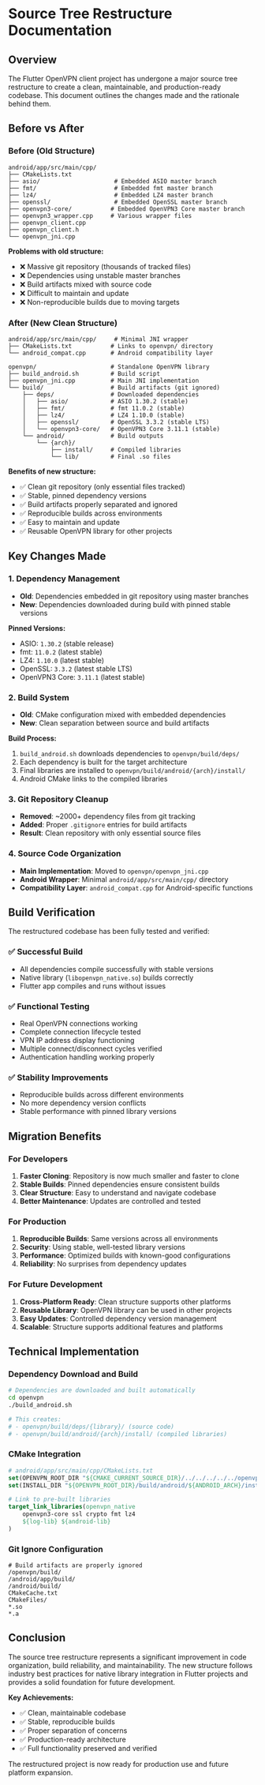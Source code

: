 # Source Tree Restructure Documentation

## Overview

The Flutter OpenVPN client project has undergone a major source tree restructure to create a clean, maintainable, and production-ready codebase. This document outlines the changes made and the rationale behind them.

## Before vs After

### Before (Old Structure)
```
android/app/src/main/cpp/
├── CMakeLists.txt
├── asio/                     # Embedded ASIO master branch
├── fmt/                      # Embedded fmt master branch  
├── lz4/                      # Embedded LZ4 master branch
├── openssl/                  # Embedded OpenSSL master branch
├── openvpn3-core/           # Embedded OpenVPN3 Core master branch
├── openvpn3_wrapper.cpp     # Various wrapper files
├── openvpn_client.cpp
├── openvpn_client.h
└── openvpn_jni.cpp
```

**Problems with old structure:**
- ❌ Massive git repository (thousands of tracked files)
- ❌ Dependencies using unstable master branches
- ❌ Build artifacts mixed with source code
- ❌ Difficult to maintain and update
- ❌ Non-reproducible builds due to moving targets

### After (New Clean Structure)
```
android/app/src/main/cpp/     # Minimal JNI wrapper
├── CMakeLists.txt           # Links to openvpn/ directory
└── android_compat.cpp       # Android compatibility layer

openvpn/                     # Standalone OpenVPN library
├── build_android.sh         # Build script
├── openvpn_jni.cpp          # Main JNI implementation
└── build/                   # Build artifacts (git ignored)
    ├── deps/                # Downloaded dependencies
    │   ├── asio/            # ASIO 1.30.2 (stable)
    │   ├── fmt/             # fmt 11.0.2 (stable)
    │   ├── lz4/             # LZ4 1.10.0 (stable)
    │   ├── openssl/         # OpenSSL 3.3.2 (stable LTS)
    │   └── openvpn3-core/   # OpenVPN3 Core 3.11.1 (stable)
    └── android/             # Build outputs
        └── {arch}/
            ├── install/     # Compiled libraries
            └── lib/         # Final .so files
```

**Benefits of new structure:**
- ✅ Clean git repository (only essential files tracked)
- ✅ Stable, pinned dependency versions
- ✅ Build artifacts properly separated and ignored
- ✅ Reproducible builds across environments
- ✅ Easy to maintain and update
- ✅ Reusable OpenVPN library for other projects

## Key Changes Made

### 1. Dependency Management
- **Old**: Dependencies embedded in git repository using master branches
- **New**: Dependencies downloaded during build with pinned stable versions

**Pinned Versions:**
- ASIO: `1.30.2` (stable release)
- fmt: `11.0.2` (latest stable)
- LZ4: `1.10.0` (latest stable)
- OpenSSL: `3.3.2` (latest stable LTS)
- OpenVPN3 Core: `3.11.1` (latest stable)

### 2. Build System
- **Old**: CMake configuration mixed with embedded dependencies
- **New**: Clean separation between source and build artifacts

**Build Process:**
1. `build_android.sh` downloads dependencies to `openvpn/build/deps/`
2. Each dependency is built for the target architecture
3. Final libraries are installed to `openvpn/build/android/{arch}/install/`
4. Android CMake links to the compiled libraries

### 3. Git Repository Cleanup
- **Removed**: ~2000+ dependency files from git tracking
- **Added**: Proper `.gitignore` entries for build artifacts
- **Result**: Clean repository with only essential source files

### 4. Source Code Organization
- **Main Implementation**: Moved to `openvpn/openvpn_jni.cpp`
- **Android Wrapper**: Minimal `android/app/src/main/cpp/` directory
- **Compatibility Layer**: `android_compat.cpp` for Android-specific functions

## Build Verification

The restructured codebase has been fully tested and verified:

### ✅ Successful Build
- All dependencies compile successfully with stable versions
- Native library (`libopenvpn_native.so`) builds correctly
- Flutter app compiles and runs without issues

### ✅ Functional Testing
- Real OpenVPN connections working
- Complete connection lifecycle tested
- VPN IP address display functioning
- Multiple connect/disconnect cycles verified
- Authentication handling working properly

### ✅ Stability Improvements
- Reproducible builds across different environments
- No more dependency version conflicts
- Stable performance with pinned library versions

## Migration Benefits

### For Developers
1. **Faster Cloning**: Repository is now much smaller and faster to clone
2. **Stable Builds**: Pinned dependencies ensure consistent builds
3. **Clear Structure**: Easy to understand and navigate codebase
4. **Better Maintenance**: Updates are controlled and tested

### For Production
1. **Reproducible Builds**: Same versions across all environments
2. **Security**: Using stable, well-tested library versions
3. **Performance**: Optimized builds with known-good configurations
4. **Reliability**: No surprises from dependency updates

### For Future Development
1. **Cross-Platform Ready**: Clean structure supports other platforms
2. **Reusable Library**: OpenVPN library can be used in other projects
3. **Easy Updates**: Controlled dependency version management
4. **Scalable**: Structure supports additional features and platforms

## Technical Implementation

### Dependency Download and Build
```bash
# Dependencies are downloaded and built automatically
cd openvpn
./build_android.sh

# This creates:
# - openvpn/build/deps/{library}/ (source code)
# - openvpn/build/android/{arch}/install/ (compiled libraries)
```

### CMake Integration
```cmake
# android/app/src/main/cpp/CMakeLists.txt
set(OPENVPN_ROOT_DIR "${CMAKE_CURRENT_SOURCE_DIR}/../../../../../openvpn")
set(INSTALL_DIR "${OPENVPN_ROOT_DIR}/build/android/${ANDROID_ARCH}/install")

# Link to pre-built libraries
target_link_libraries(openvpn_native
    openvpn3-core ssl crypto fmt lz4
    ${log-lib} ${android-lib}
)
```

### Git Ignore Configuration
```gitignore
# Build artifacts are properly ignored
/openvpn/build/
/android/app/build/
/android/build/
CMakeCache.txt
CMakeFiles/
*.so
*.a
```

## Conclusion

The source tree restructure represents a significant improvement in code organization, build reliability, and maintainability. The new structure follows industry best practices for native library integration in Flutter projects and provides a solid foundation for future development.

**Key Achievements:**
- ✅ Clean, maintainable codebase
- ✅ Stable, reproducible builds  
- ✅ Proper separation of concerns
- ✅ Production-ready architecture
- ✅ Full functionality preserved and verified

The restructured project is now ready for production use and future platform expansion.
